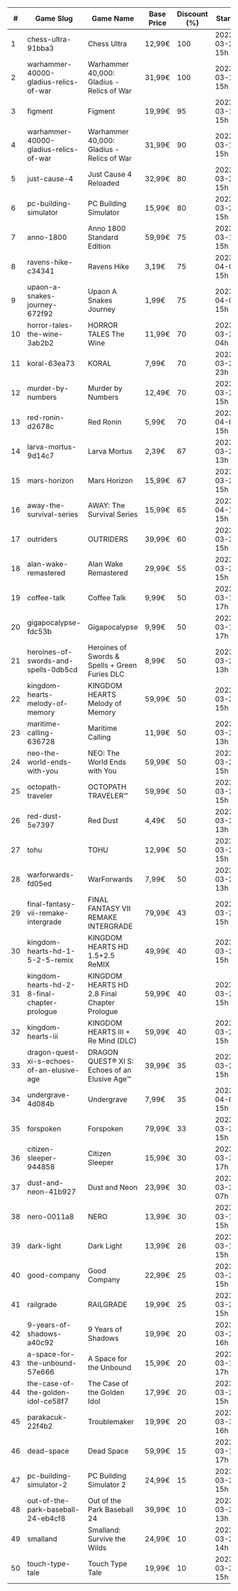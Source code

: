 |#|Game Slug|Game Name|Base Price|Discount (%)|Starts|Ends|
|---|---|---|---|---|---|---|
|1|chess-ultra-91bba3|Chess Ultra|12,99€|100|2023-03-23 15h|2023-03-30 15h|
|2|warhammer-40000-gladius-relics-of-war|Warhammer 40,000: Gladius - Relics of War|31,99€|100|2023-03-16 15h|2023-03-23 15h|
|3|figment|Figment|19,99€|95|2023-03-16 15h|2023-04-09 15h|
|4|warhammer-40000-gladius-relics-of-war|Warhammer 40,000: Gladius - Relics of War|31,99€|90|2023-03-16 15h|2023-03-23 15h|
|5|just-cause-4|Just Cause 4 Reloaded|32,99€|80|2023-03-27 15h|2023-04-03 16h|
|6|pc-building-simulator|PC Building Simulator|15,99€|80|2023-03-28 15h|2023-04-04 15h|
|7|anno-1800|Anno 1800 Standard Edition|59,99€|75|2023-03-16 15h|2023-03-23 16h|
|8|ravens-hike-c34341|Ravens Hike|3,19€|75|2023-04-03 15h|2023-04-10 15h|
|9|upaon-a-snakes-journey-672f92|Upaon A Snakes Journey|1,99€|75|2023-04-03 15h|2023-04-10 15h|
|10|horror-tales-the-wine-3ab2b2|HORROR TALES The Wine|11,99€|70|2023-03-22 04h|2023-04-02 04h|
|11|koral-63ea73|KORAL|7,99€|70|2023-03-23 23h|2023-04-04 23h|
|12|murder-by-numbers|Murder by Numbers|12,49€|70|2023-03-28 15h|2023-04-04 15h|
|13|red-ronin-d2678c|Red Ronin|5,99€|70|2023-04-03 15h|2023-04-10 15h|
|14|larva-mortus-9d14c7|Larva Mortus|2,39€|67|2023-03-27 13h|2023-04-03 13h|
|15|mars-horizon|Mars Horizon|15,99€|67|2023-03-28 15h|2023-04-04 15h|
|16|away-the-survival-series|AWAY: The Survival Series|15,99€|65|2023-04-15 15h|2023-04-29 15h|
|17|outriders|OUTRIDERS|39,99€|60|2023-03-27 15h|2023-04-03 16h|
|18|alan-wake-remastered|Alan Wake Remastered|29,99€|55|2023-03-28 15h|2023-04-04 15h|
|19|coffee-talk|Coffee Talk|9,99€|50|2023-03-16 17h|2023-03-23 17h|
|20|gigapocalypse-fdc53b|Gigapocalypse|9,99€|50|2023-03-16 17h|2023-03-23 17h|
|21|heroines-of-swords-and-spells-0db5cd|Heroines of Swords & Spells + Green Furies DLC|8,99€|50|2023-03-21 13h|2023-03-28 13h|
|22|kingdom-hearts-melody-of-memory|KINGDOM HEARTS Melody of Memory|59,99€|50|2023-03-27 15h|2023-04-03 16h|
|23|maritime-calling-636728|Maritime Calling|11,99€|50|2023-03-27 13h|2023-04-03 13h|
|24|neo-the-world-ends-with-you|NEO: The World Ends with You|59,99€|50|2023-03-27 15h|2023-04-03 16h|
|25|octopath-traveler|OCTOPATH TRAVELER™|59,99€|50|2023-03-27 15h|2023-04-03 16h|
|26|red-dust-5e7397|Red Dust|4,49€|50|2023-03-20 13h|2023-03-27 13h|
|27|tohu|TOHU|12,99€|50|2023-03-28 15h|2023-04-04 15h|
|28|warforwards-fd05ed|WarForwards|7,99€|50|2023-03-20 13h|2023-03-27 13h|
|29|final-fantasy-vii-remake-intergrade|FINAL FANTASY VII REMAKE INTERGRADE|79,99€|43|2023-03-27 15h|2023-04-03 16h|
|30|kingdom-hearts-hd-1-5-2-5-remix|KINGDOM HEARTS HD 1.5+2.5 ReMIX|49,99€|40|2023-03-27 15h|2023-04-03 16h|
|31|kingdom-hearts-hd-2-8-final-chapter-prologue|KINGDOM HEARTS HD 2.8 Final Chapter Prologue|59,99€|40|2023-03-27 15h|2023-04-03 16h|
|32|kingdom-hearts-iii|KINGDOM HEARTS III + Re Mind (DLC)|59,99€|40|2023-03-27 15h|2023-04-03 16h|
|33|dragon-quest-xi-s-echoes-of-an-elusive-age|DRAGON QUEST® XI S: Echoes of an Elusive Age™|39,99€|35|2023-03-27 15h|2023-04-03 16h|
|34|undergrave-4d084b|Undergrave|7,99€|35|2023-04-03 15h|2023-04-10 15h|
|35|forspoken|Forspoken|79,99€|33|2023-03-23 15h|2023-04-03 16h|
|36|citizen-sleeper-944858|Citizen Sleeper|15,99€|30|2023-03-30 17h|2023-04-05 17h|
|37|dust-and-neon-41b927|Dust and Neon|23,99€|30|2023-03-27 07h|2023-04-03 07h|
|38|nero-0011a8|NERO|13,99€|30|2023-03-16 15h|2023-03-23 15h|
|39|dark-light|Dark Light|13,99€|26|2023-03-16 15h|2023-03-24 15h|
|40|good-company|Good Company|22,99€|25|2023-03-28 15h|2023-04-04 15h|
|41|railgrade|RAILGRADE|19,99€|25|2023-03-28 15h|2023-04-04 15h|
|42|9-years-of-shadows-a40c92|9 Years of Shadows|19,99€|20|2023-03-27 16h|2023-04-03 16h|
|43|a-space-for-the-unbound-57e666|A Space for the Unbound|15,99€|20|2023-03-16 17h|2023-03-26 17h|
|44|the-case-of-the-golden-idol-ce58f7|The Case of the Golden Idol|17,99€|20|2023-03-23 15h|2023-04-02 15h|
|45|parakacuk-22f4b2|Troublemaker|19,99€|20|2023-03-30 16h|2023-04-06 16h|
|46|dead-space|Dead Space|59,99€|15|2023-03-16 17h|2023-03-23 17h|
|47|pc-building-simulator-2|PC Building Simulator 2|24,99€|15|2023-03-28 15h|2023-04-04 15h|
|48|out-of-the-park-baseball-24-eb4cf8|Out of the Park Baseball 24|39,99€|10|2023-03-24 13h|2023-04-07 13h|
|49|smalland|Smalland: Survive the Wilds|24,99€|10|2023-03-29 14h|2023-04-10 14h|
|50|touch-type-tale|Touch Type Tale|19,99€|10|2023-03-28 15h|2023-04-04 15h|
